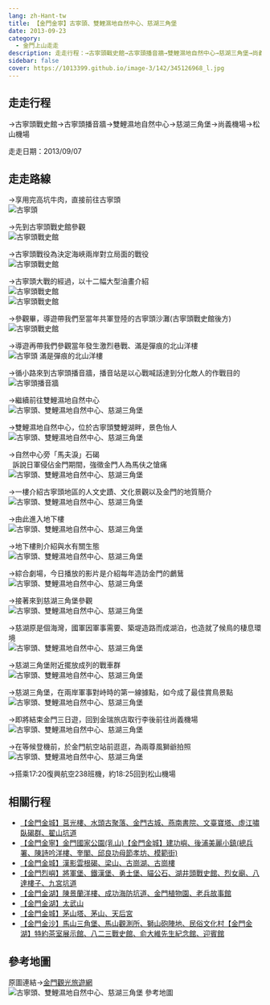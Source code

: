 ```yaml
---
lang: zh-Hant-tw
title: 【金門金寧】古寧頭、雙鯉濕地自然中心、慈湖三角堡
date: 2013-09-23
category: 
  - 金門上山走走
description: 走走行程：→古寧頭戰史館→古寧頭播音牆→雙鯉濕地自然中心→慈湖三角堡→尚義機場→松山機場
sidebar: false
cover: https://1013399.github.io/image-3/142/345126968_l.jpg
---
```


## 走走行程
→古寧頭戰史館→古寧頭播音牆→雙鯉濕地自然中心→慈湖三角堡→尚義機場→松山機場

走走日期：2013/09/07

<!-- more -->

## 走走路線 
→享用完高坑牛肉，直接前往古寧頭  
![古寧頭](https://1013399.github.io/image-3/142/345126149_l.jpg)

→先到古寧頭戰史館參觀  
![古寧頭戰史館](https://1013399.github.io/image-3/142/345126968_l.jpg)

→古寧頭戰役為決定海峽兩岸對立局面的戰役  
![古寧頭戰史館](https://1013399.github.io/image-3/142/345128152_l.jpg)

→古寧頭大戰的經過，以十二幅大型油畫介紹  
![古寧頭戰史館](https://1013399.github.io/image-3/142/345128794_l.jpg)  
![古寧頭戰史館](https://1013399.github.io/image-3/142/345129888_l.jpg)

→參觀畢，導遊帶我們至當年共軍登陸的古寧頭沙灘(古寧頭戰史館後方)  
![古寧頭戰史館](https://1013399.github.io/image-3/142/345130529_l.jpg)

→導遊再帶我們參觀當年發生激烈巷戰、滿是彈痕的北山洋樓  
![古寧頭 滿是彈痕的北山洋樓](https://1013399.github.io/image-3/142/345131025_l.jpg)

→循小路來到古寧頭播音牆，播音站是以心戰喊話達到分化敵人的作戰目的  
![古寧頭播音牆](https://1013399.github.io/image-3/142/345131633_l.jpg)

→繼續前往雙鯉濕地自然中心  
![古寧頭、雙鯉濕地自然中心、慈湖三角堡](https://1013399.github.io/image-3/142/345132156_l.jpg)

→雙鯉濕地自然中心，位於古寧頭雙鯉湖畔，景色怡人  
![古寧頭、雙鯉濕地自然中心、慈湖三角堡](https://1013399.github.io/image-3/142/345132844_l.jpg)

→自然中心旁「馬夫淚」石碣  
  訴說日軍侵佔金門期間，強徵金門人為馬伕之愴痛  
![古寧頭、雙鯉濕地自然中心、慈湖三角堡](https://1013399.github.io/image-3/142/345136482_l.jpg)

→一樓介紹古寧頭地區的人文史蹟、文化景觀以及金門的地質簡介  
![古寧頭、雙鯉濕地自然中心、慈湖三角堡](https://1013399.github.io/image-3/142/345133563_l.jpg)

→由此進入地下樓  
![古寧頭、雙鯉濕地自然中心、慈湖三角堡](https://1013399.github.io/image-3/142/345134447_l.jpg)

→地下樓則介紹與水有關生態  
![古寧頭、雙鯉濕地自然中心、慈湖三角堡](https://1013399.github.io/image-3/142/345135146_l.jpg)

→綜合劇場，今日播放的影片是介紹每年造訪金門的鸕鶿  
![古寧頭、雙鯉濕地自然中心、慈湖三角堡](https://1013399.github.io/image-3/142/345135779_l.jpg)

→接著來到慈湖三角堡參觀  
![古寧頭、雙鯉濕地自然中心、慈湖三角堡](https://1013399.github.io/image-3/142/345137165_l.jpg)

→慈湖原是個海灣，國軍因軍事需要、築堤造路而成湖泊，也造就了候鳥的棲息環境  
![古寧頭、雙鯉濕地自然中心、慈湖三角堡](https://1013399.github.io/image-3/142/345138235_l.jpg)

→慈湖三角堡附近擺放成列的戰車群  
![古寧頭、雙鯉濕地自然中心、慈湖三角堡](https://1013399.github.io/image-3/142/345138931_l.jpg)

→慈湖三角堡，在兩岸軍事對峙時的第一線據點，如今成了最佳賞鳥景點  
![古寧頭、雙鯉濕地自然中心、慈湖三角堡](https://1013399.github.io/image-3/142/345139571_l.jpg)

→即將結束金門三日遊，回到金瑞旅店取行李後前往尚義機場  
![古寧頭、雙鯉濕地自然中心、慈湖三角堡](https://1013399.github.io/image-3/142/345140178_l.jpg)

→在等候登機前，於金門航空站前逛逛，為兩尊風獅爺拍照  
![古寧頭、雙鯉濕地自然中心、慈湖三角堡](https://1013399.github.io/image-3/142/345141453_l.jpg)

→搭乘17:20復興航空238班機，約18:25回到松山機場


## 相關行程
- [【金門金城】莒光樓、水頭古聚落、金門古城、燕南書院、文臺寶塔、虛江嘯臥碣群、翟山坑道](/posts/post-150-2013-09-23.md)
- [【金門金寧】金門國家公園(乳山)【金門金城】建功嶼、後浦美麗小鎮(總兵署、陳詩吟洋樓、奎閣、邱良功母節孝坊、模範街)](/posts/post-149-2013-09-23.html)  
- [【金門金城】漢影雲根碣、梁山、古崗湖、古崗樓](/posts/post-148-2013-09-23.html)  
- [【金門烈嶼】將軍堡、鐵漢堡、勇士堡、貓公石、湖井頭戰史館、烈女廟、八達樓子、九宮坑道](/posts/post-147-2013-09-23.html)  
- [【金門金湖】陳景蘭洋樓、成功海防坑道、金門植物園、老兵故事館](/posts/post-146-2013-09-23.md)  
- [【金門金湖】太武山](/posts/post-145-2013-09-23.md)  
- [【金門金城】茅山塔、茅山、天后宮](/posts/post-144-2013-09-23.md)  
- [【金門金沙】馬山三角堡、馬山觀測所、獅山砲陣地、民俗文化村【金門金湖】特約茶室展示館、八二三戰史館、俞大維先生紀念館、迎賓館](/posts/post-143-2013-09-23.md)

## 參考地圖
原圖連結→[金門觀光旅遊網](http://tour.kinmen.gov.tw/upload/relfile/trip/633941419108138807.jpg)  
![古寧頭、雙鯉濕地自然中心、慈湖三角堡 參考地圖](https://1013399.github.io/image-3/142/343898065_l.jpg)